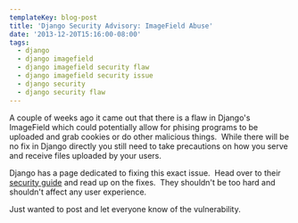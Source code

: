 ```yaml
---
templateKey: blog-post
title: 'Django Security Advisory: ImageField Abuse'
date: '2013-12-20T15:16:00-08:00'
tags:
  - django
  - django imagefield
  - django imagefield security flaw
  - django imagefield security issue
  - django security
  - django security flaw
---
```

A couple of weeks ago it came out that there is a flaw in Django's ImageField which could potentially allow for phising programs to be uploaded and grab cookies or do other malicious things.  While there will be no fix in Django directly you still need to take precautions on how you serve and receive files uploaded by your users.

Django has a page dedicated to fixing this exact issue.  Head over to their <a title="Django Security Page: User Uploaded Content" href="https://docs.djangoproject.com/en/dev/topics/security/#user-uploaded-content" target="_blank">security guide</a> and read up on the fixes.  They shouldn't be too hard and shouldn't affect any user experience.

Just wanted to post and let everyone know of the vulnerability.
